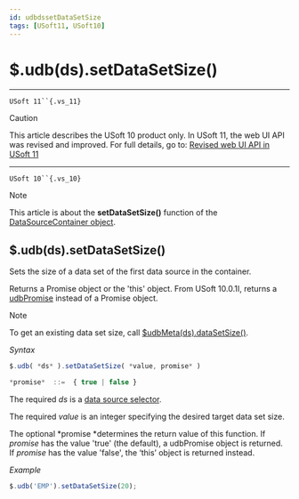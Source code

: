 ```yaml
---
id: udbdssetDataSetSize
tags: [USoft11, USoft10]
---
```

# $.udb(ds).setDataSetSize()



----

`USoft 11``{.vs_11}`

> [!CAUTION]
> This article describes the USoft 10 product only.
> In USoft 11, the web UI API was revised and improved. For full details, go to:
> [Revised web UI API in USoft 11](/docs/Web_and_app_UIs/UDB_udb/Revised_web_UI_API_in_USoft_11.md)

----

`USoft 10``{.vs_10}`

> [!NOTE]
> This article is about the **setDataSetSize()** function of the [DataSourceContainer object](/docs/Web_and_app_UIs/UDB_DataSourceContainer).

## **$.udb(ds).setDataSetSize()**

Sets the size of a data set of the first data source in the container.

Returns a Promise object or the 'this' object. From USoft 10.0.1I, returns a [udbPromise](/docs/Web_and_app_UIs/JavaScript/Promises_for_asynchronous_Javascript.md) instead of a Promise object.

> [!NOTE]
> To get an existing data set size, call [$udbMeta(ds).dataSetSize()](/docs/Web_and_app_UIs/UDB_DataSourceMetaContainer/udbMetadsdataSetSize.md).

*Syntax*

```js
$.udb( *ds* ).setDataSetSize( *value, promise* )

*promise*  ::=  { true | false }
```

The required *ds* is a [data source selector](/docs/Web_and_app_UIs/UDB_DataSourceMetaContainer/UDB_DataSourceMetaContainer_object.md).

The required *value* is an integer specifying the desired target data set size.

The optional *promise *determines the return value of this function. If *promise* has the value 'true' (the default), a udbPromise object is returned. If *promise* has the value 'false', the ‘this’ object is returned instead.

*Example*

```js
$.udb('EMP').setDataSetSize(20);
```

 